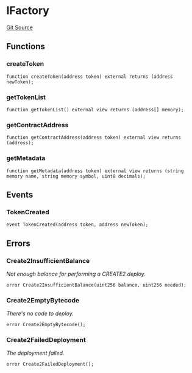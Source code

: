 # IFactory
[Git Source](https://github.com/DiamoreMarket/smart_contracts_sol/blob/master/contracts/interfaces/IFactory.sol)


## Functions
### createToken


```solidity
function createToken(address token) external returns (address newToken);
```

### getTokenList


```solidity
function getTokenList() external view returns (address[] memory);
```

### getContractAddress


```solidity
function getContractAddress(address token) external view returns (address);
```

### getMetadata


```solidity
function getMetadata(address token) external view returns (string memory name, string memory symbol, uint8 decimals);
```

## Events
### TokenCreated

```solidity
event TokenCreated(address token, address newToken);
```

## Errors
### Create2InsufficientBalance
*Not enough balance for performing a CREATE2 deploy.*


```solidity
error Create2InsufficientBalance(uint256 balance, uint256 needed);
```

### Create2EmptyBytecode
*There's no code to deploy.*


```solidity
error Create2EmptyBytecode();
```

### Create2FailedDeployment
*The deployment failed.*


```solidity
error Create2FailedDeployment();
```

